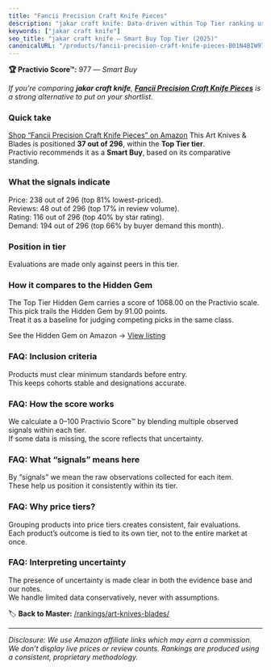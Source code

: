 ```yaml
---
title: "Fancii Precision Craft Knife Pieces"
description: "jakar craft knife: Data-driven within Top Tier ranking using the Practivio Score™. Positioned by quality, value, demand, findability, momentum."
keywords: ["jakar craft knife"]
seo_title: "jakar craft knife — Smart Buy Top Tier (2025)"
canonicalURL: "/products/fancii-precision-craft-knife-pieces-B01N4BIW97/"
---
```


**🏆 Practivio Score™:** 977 — _Smart Buy_


*If you're comparing **jakar craft knife**, **[Fancii Precision Craft Knife Pieces](https://www.amazon.com/dp/B01N4BIW97?tag=practivio-20)** is a strong alternative to put on your shortlist.*
### Quick take
[Shop “Fancii Precision Craft Knife Pieces” on Amazon](https://www.amazon.com/dp/B01N4BIW97?tag=practivio-20)
This Art Knives & Blades is positioned **37 out of 296**, within the **Top Tier tier**.  
Practivio recommends it as a **Smart Buy**, based on its comparative standing.

### What the signals indicate
Price: 238 out of 296 (top 81% lowest-priced).  
Reviews: 48 out of 296 (top 17% in review volume).  
Rating: 116 out of 296 (top 40% by star rating).  
Demand: 194 out of 296 (top 66% by buyer demand this month).

### Position in tier
Evaluations are made only against peers in this tier.

### How it compares to the Hidden Gem
The Top Tier Hidden Gem carries a score of 1068.00 on the Practivio scale.  
This pick trails the Hidden Gem by 91.00 points.  
Treat it as a baseline for judging competing picks in the same class.  

See the Hidden Gem on Amazon → [View listing](https://www.amazon.com/dp/B016ISHAC8?tag=practivio-20)

### FAQ: Inclusion criteria
Products must clear minimum standards before entry.  
This keeps cohorts stable and designations accurate.

### FAQ: How the score works
We calculate a 0–100 Practivio Score™ by blending multiple observed signals within each tier.  
If some data is missing, the score reflects that uncertainty.

### FAQ: What “signals” means here
By “signals” we mean the raw observations collected for each item.  
These help us position it consistently within its tier.

### FAQ: Why price tiers?
Grouping products into price tiers creates consistent, fair evaluations.  
Each product’s outcome is tied to its own tier, not to the entire market at once.

### FAQ: Interpreting uncertainty
The presence of uncertainty is made clear in both the evidence base and our notes.  
We handle limited data conservatively, never with assumptions.


🏷️ **Back to Master:** [/rankings/art-knives-blades/](/rankings/art-knives-blades/)

---
_Disclosure: We use Amazon affiliate links which may earn a commission. We don’t display live prices or review counts. Rankings are produced using a consistent, proprietary methodology._

